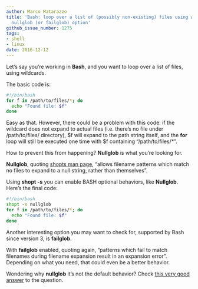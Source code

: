 ```yaml
---
author: Marco Matarazzo
title: 'Bash: loop over a list of (possibly non-existing) files using wildcards with
  nullglob (or failglob) option'
github_issue_number: 1275
tags:
- shell
- linux
date: 2016-12-12
---
```


Let’s say you’re working in **Bash**, and you want to loop over a list of files, using wildcards.

The basic code is:

```bash
#!/bin/bash
for f in /path/to/files/*; do
  echo "Found file: $f"
done
```

Easy as that. However, there could be a problem with this code: if the wildcard does not expand to actual files (i.e. there’s no file under /path/to/files/ directory), $f will expand to the path string itself, and the **for** loop will still be executed one time with $f containing “/path/to/files/*”.

How to prevent this from happening? **Nullglob** is what you’re looking for.

**Nullglob**, quoting [shopts man page](http://www.gnu.org/software/bash/manual/html_node/The-Shopt-Builtin.html), “allows filename patterns which match no files to expand to a null string, rather than themselves”.

Using **shopt -s** you can enable BASH optional behaviors, like **Nullglob**. Here’s the final code:

```bash
#!/bin/bash
shopt -s nullglob
for f in /path/to/files/*; do
  echo "Found file: $f"
done
```

Another interesting option you may want to check for, supported by Bash since version 3, is **failglob**.

With **failglob** enabled, quoting again, “patterns which fail to match filenames during filename expansion result in an expansion error”. Depending on what you need, that could even be a better behavior.

Wondering why **nullglob** it’s not the default behavior? Check [this very good answer](http://unix.stackexchange.com/a/204944/55408) to the question.
